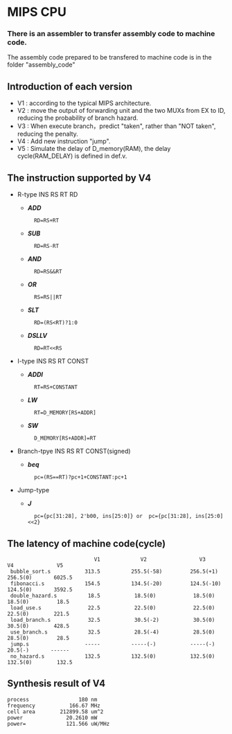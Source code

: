 # MIPS CPU

### There is an assembler to transfer assembly code to machine code.
The assembly code prepared to be transfered to machine code is in the folder "assembly_code"

## Introduction of each version

* V1 : according to the typical MIPS architecture.
* V2 : move the output of forwarding unit and the two MUXs from EX to ID, reducing the probability of branch hazard.
* V3 : When execute branch，predict "taken", rather than "NOT taken", reducing the penalty.
* V4 : Add new instruction "jump".
* V5 : Simulate the delay of D_memory(RAM), the delay cycle(RAM_DELAY) is defined in def.v.

## The instruction supported by V4

* R-type  INS RS RT RD
	* ***ADD***     
	
			RD=RS+RT
	* ***SUB***     
	
			RD=RS-RT
	* ***AND***     
	
			RD=RS&&RT
	* ***OR***      
	
			RS=RS||RT
	* ***SLT***     
	
			RD=(RS<RT)?1:0
	* ***DSLLV***   
	
			RD=RT<<RS
         
* I-type  INS RS RT CONST
	* ***ADDI***    
	
			RT=RS+CONSTANT
	* ***LW***      
	
			RT=D_MEMORY[RS+ADDR]
	* ***SW***      
	
			D_MEMORY[RS+ADDR]=RT
         
* Branch-tpye INS RS RT CONST(signed)
	* ***beq***     
	
			pc=(RS==RT)?pc+1+CONSTANT:pc+1
       
* Jump-type
	* ***J***       
	
			pc={pc[31:28], 2'b00, ins[25:0]} or  pc={pc[31:28], ins[25:0]<<2}

## The latency of machine code(cycle)
                                V1             V2                 V3               V4              V5
     bubble_sort.s           313.5          255.5(-58)         256.5(+1)        256.5(0)       6025.5
     fibonacci.s             154.5          134.5(-20)         124.5(-10)       124.5(0)       3592.5
     double_hazard.s          18.5           18.5(0)            18.5(0)          18.5(0)         18.5
     load_use.s               22.5           22.5(0)            22.5(0)          22.5(0)        221.5
     load_branch.s            32.5           30.5(-2)           30.5(0)          30.5(0)        428.5
     use_branch.s             32.5           28.5(-4)           28.5(0)          28.5(0)         28.5
     jump.s                  -----          -----(-)           -----(-)          20.5(-)       ------
     no_hazard.s             132.5          132.5(0)           132.5(0)         132.5(0)        132.5

## Synthesis result of V4

	process                180 nm
	frequency           166.67 MHz
	cell area        212899.58 um^2
	power              20.2610 mW
	power=             121.566 uW/MHz
